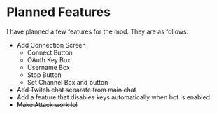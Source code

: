 # Planned Features
I have planned a few features for the mod. They are as follows:

- Add Connection Screen
    - Connect Button
    - OAuth Key Box
    - Username Box
    - Stop Button
    - Set Channel Box and button
- ~~Add Twitch chat separate from main chat~~
- Add a feature that disables keys automatically when bot is enabled
- ~~Make Attack work lol~~